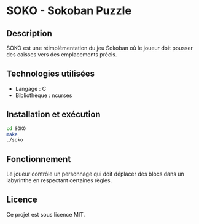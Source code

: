 # SOKO - Sokoban Puzzle

## Description
SOKO est une réimplémentation du jeu Sokoban où le joueur doit pousser des caisses vers des emplacements précis.

## Technologies utilisées
- Langage : C
- Bibliothèque : ncurses

## Installation et exécution
```bash
cd SOKO
make
./soko
```

## Fonctionnement
Le joueur contrôle un personnage qui doit déplacer des blocs dans un labyrinthe en respectant certaines règles.

## Licence
Ce projet est sous licence MIT.

